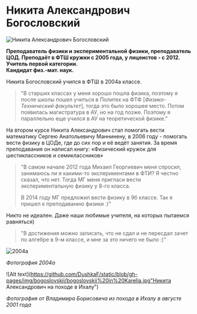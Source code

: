 # Никита Александрович Богословский


![Никита Александрович Богословский](https://github.com/DushkaF/static/blob/gh-pages/img/bogoslovskii/profile.jpg "Никита Александрович Богословский")

__Преподаватель физики и экспериментальной физики, преподаватель ЦОД. Преподаёт в ФТШ кружки с 2005 года, у лицеистов - с 2012.  
Учитель первой категории.  
Кандидат физ.-мат. наук.__

Никита Богословский учился в ФТШ в 2004а классе.
> "В старших классах у меня хорошо пошла физика, поэтому я после школы пошел учиться в Политех на ФТФ [_Физико-Технический факультет_], тогда это было хорошее место. Потом появилась магистратура в АУ, но на год позже. Поэтому я параллельно еще учился в АУ на теоретической физике."

На втором курсе Никита Александрович стал помогать вести математику Сергею Анатольевичу Маннинену, в 2006 году - помогать вести физику в ЦОДе, где до сих пор и её ведёт занятия. За время преподавания он написал книгу: «Физический кружок для шестиклассников и семиклассников»


>"В самом начале 2012 года Михаил Георгиевич меня спросил, занимаюсь ли я какими-то экспериментами в ФТИ? Я честно сказал, что нет. Тогда МГ меня пригласи вести экспериментальную физику у 8-го класса.
>
>В 2014 году МГ предложил вести физику в 9б классе. Так я пришел к преподаванию физики :)"

Никто не идеален. Даже наши любимые учителя, на которых пытаемся равняться)
>"В достижения можно записать, что не сдал и не пересдал зачет по алгебре в 9-м классе, и мне за это ничего не было :)"

![2004а](https://github.com/DushkaF/static/blob/gh-pages/img/bogoslovskii/2004а.jpg"2004а")

_Фотография 2004а_


![Alt text](https://github.com/DushkaF/static/blob/gh-pages/img/bogoslovskii/bogoslovskii%20in%20Karelia.jpg"Никита Александрович на походе в Ихалу")

_Фотография от Владимира Борисовича из похода в Ихалу в августе 2001 года_


